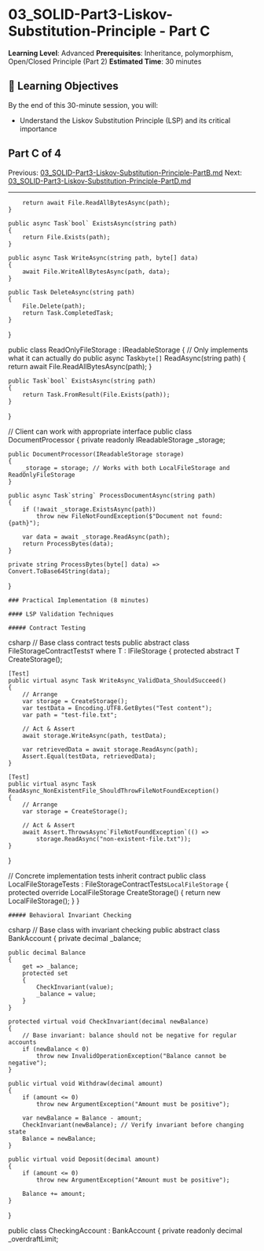# 03_SOLID-Part3-Liskov-Substitution-Principle - Part C

**Learning Level**: Advanced 
**Prerequisites**: Inheritance, polymorphism, Open/Closed Principle (Part 2) 
**Estimated Time**: 30 minutes 

## 🎯 Learning Objectives

By the end of this 30-minute session, you will:

- Understand the Liskov Substitution Principle (LSP) and its critical importance

## Part C of 4

Previous: [03_SOLID-Part3-Liskov-Substitution-Principle-PartB.md](03_SOLID-Part3-Liskov-Substitution-Principle-PartB.md)
Next: [03_SOLID-Part3-Liskov-Substitution-Principle-PartD.md](03_SOLID-Part3-Liskov-Substitution-Principle-PartD.md)

---

        return await File.ReadAllBytesAsync(path);
    }

    public async Task`bool` ExistsAsync(string path)
    {
        return File.Exists(path);
    }

    public async Task WriteAsync(string path, byte[] data)
    {
        await File.WriteAllBytesAsync(path, data);
    }

    public Task DeleteAsync(string path)
    {
        File.Delete(path);
        return Task.CompletedTask;
    }
}

public class ReadOnlyFileStorage : IReadableStorage
{
    // Only implements what it can actually do
    public async Task`byte[]` ReadAsync(string path)
    {
        return await File.ReadAllBytesAsync(path);
    }

    public Task`bool` ExistsAsync(string path)
    {
        return Task.FromResult(File.Exists(path));
    }
}

// Client can work with appropriate interface
public class DocumentProcessor
{
    private readonly IReadableStorage _storage;

    public DocumentProcessor(IReadableStorage storage)
    {
        _storage = storage; // Works with both LocalFileStorage and ReadOnlyFileStorage
    }

    public async Task`string` ProcessDocumentAsync(string path)
    {
        if (!await _storage.ExistsAsync(path))
            throw new FileNotFoundException($"Document not found: {path}");

        var data = await _storage.ReadAsync(path);
        return ProcessBytes(data);
    }

    private string ProcessBytes(byte[] data) => Convert.ToBase64String(data);
}

    ### Practical Implementation (8 minutes)

    #### LSP Validation Techniques

    ##### Contract Testing
csharp
// Base class contract tests
public abstract class FileStorageContractTests`T` where T : IFileStorage
{
    protected abstract T CreateStorage();

    [Test]
    public virtual async Task WriteAsync_ValidData_ShouldSucceed()
    {
        // Arrange
        var storage = CreateStorage();
        var testData = Encoding.UTF8.GetBytes("Test content");
        var path = "test-file.txt";

        // Act & Assert
        await storage.WriteAsync(path, testData);

        var retrievedData = await storage.ReadAsync(path);
        Assert.Equal(testData, retrievedData);
    }

    [Test]
    public virtual async Task ReadAsync_NonExistentFile_ShouldThrowFileNotFoundException()
    {
        // Arrange
        var storage = CreateStorage();

        // Act & Assert
        await Assert.ThrowsAsync`FileNotFoundException`(() =>
            storage.ReadAsync("non-existent-file.txt"));
    }
}

// Concrete implementation tests inherit contract
public class LocalFileStorageTests : FileStorageContractTests`LocalFileStorage`
{
    protected override LocalFileStorage CreateStorage()
    {
        return new LocalFileStorage();
    }
}

    ##### Behavioral Invariant Checking
csharp
// Base class with invariant checking
public abstract class BankAccount
{
    private decimal _balance;

    public decimal Balance
    {
        get => _balance;
        protected set
        {
            CheckInvariant(value);
            _balance = value;
        }
    }

    protected virtual void CheckInvariant(decimal newBalance)
    {
        // Base invariant: balance should not be negative for regular accounts
        if (newBalance < 0)
            throw new InvalidOperationException("Balance cannot be negative");
    }

    public virtual void Withdraw(decimal amount)
    {
        if (amount <= 0)
            throw new ArgumentException("Amount must be positive");

        var newBalance = Balance - amount;
        CheckInvariant(newBalance); // Verify invariant before changing state
        Balance = newBalance;
    }

    public virtual void Deposit(decimal amount)
    {
        if (amount <= 0)
            throw new ArgumentException("Amount must be positive");

        Balance += amount;
    }
}

public class CheckingAccount : BankAccount
{
    private readonly decimal _overdraftLimit;


